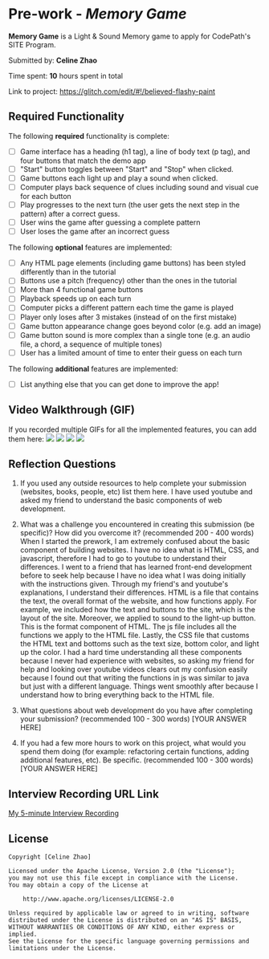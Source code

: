 # Pre-work - *Memory Game*

**Memory Game** is a Light & Sound Memory game to apply for CodePath's SITE Program. 

Submitted by: **Celine Zhao**

Time spent: **10** hours spent in total

Link to project: https://glitch.com/edit/#!/believed-flashy-paint

## Required Functionality

The following **required** functionality is complete:

* [ ] Game interface has a heading (h1 tag), a line of body text (p tag), and four buttons that match the demo app
* [ ] "Start" button toggles between "Start" and "Stop" when clicked. 
* [ ] Game buttons each light up and play a sound when clicked. 
* [ ] Computer plays back sequence of clues including sound and visual cue for each button
* [ ] Play progresses to the next turn (the user gets the next step in the pattern) after a correct guess. 
* [ ] User wins the game after guessing a complete pattern
* [ ] User loses the game after an incorrect guess

The following **optional** features are implemented:

* [ ] Any HTML page elements (including game buttons) has been styled differently than in the tutorial
* [ ] Buttons use a pitch (frequency) other than the ones in the tutorial
* [ ] More than 4 functional game buttons
* [ ] Playback speeds up on each turn
* [ ] Computer picks a different pattern each time the game is played
* [ ] Player only loses after 3 mistakes (instead of on the first mistake)
* [ ] Game button appearance change goes beyond color (e.g. add an image)
* [ ] Game button sound is more complex than a single tone (e.g. an audio file, a chord, a sequence of multiple tones)
* [ ] User has a limited amount of time to enter their guess on each turn

The following **additional** features are implemented:

- [ ] List anything else that you can get done to improve the app!

## Video Walkthrough (GIF)

If you recorded multiple GIFs for all the implemented features, you can add them here:
![](gif1-link-here)
![](gif2-link-here)
![](gif3-link-here)
![](gif4-link-here)

## Reflection Questions
1. If you used any outside resources to help complete your submission (websites, books, people, etc) list them here. 
I have used youtube and asked my friend to understand the basic components of web development.

2. What was a challenge you encountered in creating this submission (be specific)? How did you overcome it? (recommended 200 - 400 words) 
When I started the prework, I am extremely confused about the basic component of building websites. I have no idea what is HTML, CSS, and javascript, therefore I had to go to youtube to understand their differences. I went to a friend that has learned front-end development before to seek help because I have no idea what I was doing initially with the instructions given. Through my friend's and youtube's explanations, I understand their differences. HTML is a file that contains the text, the overall format of the website, and how functions apply. For example, we included how the text and buttons to the site, which is the layout of the site. Moreover, we applied to sound to the light-up button. This is the format component of HTML. The js file includes all the functions we apply to the HTML file. Lastly, the CSS file that customs the HTML text and bottoms such as the text size, bottom color, and light up the color. I had a hard time understanding all these components because I never had experience with websites, so asking my friend for help and looking over youtube videos clears out my confusion easily because I found out that writing the functions in js was similar to java but just with a different language. Things went smoothly after because I understand how to bring everything back to the HTML file.

3. What questions about web development do you have after completing your submission? (recommended 100 - 300 words) 
[YOUR ANSWER HERE]

4. If you had a few more hours to work on this project, what would you spend them doing (for example: refactoring certain functions, adding additional features, etc). Be specific. (recommended 100 - 300 words) 
[YOUR ANSWER HERE]



## Interview Recording URL Link

[My 5-minute Interview Recording](your-link-here)


## License

    Copyright [Celine Zhao]

    Licensed under the Apache License, Version 2.0 (the "License");
    you may not use this file except in compliance with the License.
    You may obtain a copy of the License at

        http://www.apache.org/licenses/LICENSE-2.0

    Unless required by applicable law or agreed to in writing, software
    distributed under the License is distributed on an "AS IS" BASIS,
    WITHOUT WARRANTIES OR CONDITIONS OF ANY KIND, either express or implied.
    See the License for the specific language governing permissions and
    limitations under the License.
